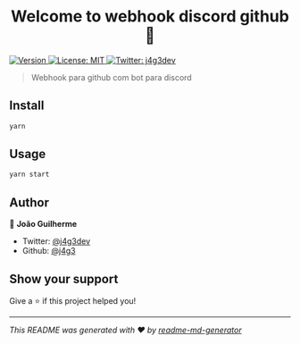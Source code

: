 <h1 align="center">Welcome to webhook discord github 👋</h1>
<p>
  <a href="https://www.npmjs.com/package/webhook discord github" target="_blank">
    <img alt="Version" src="https://img.shields.io/npm/v/webhook discord github.svg">
  </a>
  <a href="#" target="_blank">
    <img alt="License: MIT" src="https://img.shields.io/badge/License-MIT-yellow.svg" />
  </a>
  <a href="https://twitter.com/j4g3dev" target="_blank">
    <img alt="Twitter: j4g3dev" src="https://img.shields.io/twitter/follow/j4g3dev.svg?style=social" />
  </a>
</p>

> Webhook para github com bot para discord

## Install

```sh
yarn
```

## Usage

```sh
yarn start
```

## Author

👤 **João Guilherme**

* Twitter: [@j4g3dev](https://twitter.com/j4g3dev)
* Github: [@j4g3](https://github.com/j4g3)

## Show your support

Give a ⭐️ if this project helped you!

***
_This README was generated with ❤️ by [readme-md-generator](https://github.com/kefranabg/readme-md-generator)_